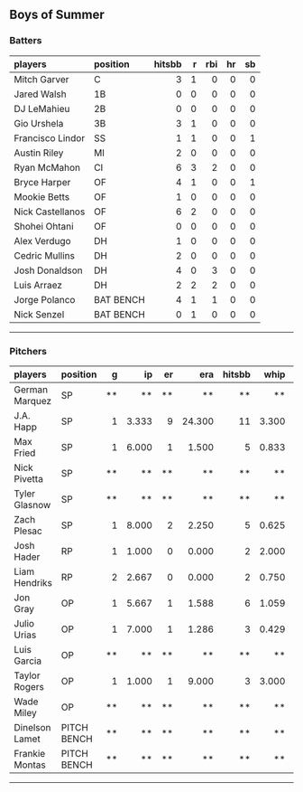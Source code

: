 ## Boys of Summer

### Batters

 
|players          |position  | hitsbb|  r| rbi| hr| sb| 
|:----------------|:---------|------:|--:|---:|--:|--:| 
|Mitch Garver     |C         |      3|  1|   0|  0|  0| 
|Jared Walsh      |1B        |      0|  0|   0|  0|  0| 
|DJ LeMahieu      |2B        |      0|  0|   0|  0|  0| 
|Gio Urshela      |3B        |      3|  1|   0|  0|  0| 
|Francisco Lindor |SS        |      1|  1|   0|  0|  1| 
|Austin Riley     |MI        |      2|  0|   0|  0|  0| 
|Ryan McMahon     |CI        |      6|  3|   2|  0|  0| 
|Bryce Harper     |OF        |      4|  1|   0|  0|  1| 
|Mookie Betts     |OF        |      1|  0|   0|  0|  0| 
|Nick Castellanos |OF        |      6|  2|   0|  0|  0| 
|Shohei Ohtani    |OF        |      0|  0|   0|  0|  0| 
|Alex Verdugo     |DH        |      1|  0|   0|  0|  0| 
|Cedric Mullins   |DH        |      2|  0|   0|  0|  0| 
|Josh Donaldson   |DH        |      4|  0|   3|  0|  0| 
|Luis Arraez      |DH        |      2|  2|   2|  0|  0| 
|Jorge Polanco    |BAT BENCH |      4|  1|   1|  0|  0| 
|Nick Senzel      |BAT BENCH |      0|  1|   0|  0|  0| 

* * *

### Pitchers

 
|players        |position    |  g|    ip| er|    era| hitsbb|  whip| so|  w| sv| 
|:--------------|:-----------|--:|-----:|--:|------:|------:|-----:|--:|--:|--:| 
|German Marquez |SP          | **|    **| **|     **|     **|    **| **| **| **| 
|J.A. Happ      |SP          |  1| 3.333|  9| 24.300|     11| 3.300|  3|  0|  0| 
|Max Fried      |SP          |  1| 6.000|  1|  1.500|      5| 0.833|  4|  0|  0| 
|Nick Pivetta   |SP          | **|    **| **|     **|     **|    **| **| **| **| 
|Tyler Glasnow  |SP          | **|    **| **|     **|     **|    **| **| **| **| 
|Zach Plesac    |SP          |  1| 8.000|  2|  2.250|      5| 0.625|  2|  1|  0| 
|Josh Hader     |RP          |  1| 1.000|  0|  0.000|      2| 2.000|  2|  0|  1| 
|Liam Hendriks  |RP          |  2| 2.667|  0|  0.000|      2| 0.750|  5|  0|  1| 
|Jon Gray       |OP          |  1| 5.667|  1|  1.588|      6| 1.059|  6|  0|  0| 
|Julio Urias    |OP          |  1| 7.000|  1|  1.286|      3| 0.429|  6|  1|  0| 
|Luis Garcia    |OP          | **|    **| **|     **|     **|    **| **| **| **| 
|Taylor Rogers  |OP          |  1| 1.000|  1|  9.000|      3| 3.000|  2|  0|  0| 
|Wade Miley     |OP          | **|    **| **|     **|     **|    **| **| **| **| 
|Dinelson Lamet |PITCH BENCH | **|    **| **|     **|     **|    **| **| **| **| 
|Frankie Montas |PITCH BENCH | **|    **| **|     **|     **|    **| **| **| **| 


* * *


